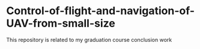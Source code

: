 # Control-of-flight-and-navigation-of-UAV-from-small-size
This repository is related to my graduation course conclusion work
